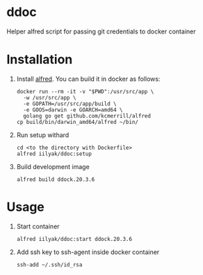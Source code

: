 # ddoc

Helper alfred script for passing git credentials to docker container

# Installation

1. Install [alfred](https://github.com/kcmerrill/alfred).
   You can build it in docker as follows:

   ```
   docker run --rm -it -v "$PWD":/usr/src/app \
     -w /usr/src/app \
     -e GOPATH=/usr/src/app/build \
     -e GOOS=darwin -e GOARCH=amd64 \
     golang go get github.com/kcmerrill/alfred
   cp build/bin/darwin_amd64/alfred ~/bin/
   ```

2. Run setup withard
   ```
   cd <to the directory with Dockerfile>
   alfred iilyak/ddoc:setup
   ```
3. Build development image
   ```
   alfred build ddock.20.3.6
   ```

# Usage

1. Start container
   ```
   alfred iilyak/ddoc:start ddock.20.3.6
   ```
2. Add ssh key to ssh-agent inside docker container
   ```
   ssh-add ~/.ssh/id_rsa
   ```
